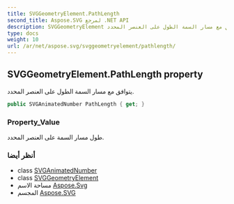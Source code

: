 ```yaml
---
title: SVGGeometryElement.PathLength
second_title: Aspose.SVG لمرجع .NET API
description: SVGGeometryElement ملكية. يتوافق مع مسار السمة الطول على العنصر المحدد.
type: docs
weight: 10
url: /ar/net/aspose.svg/svggeometryelement/pathlength/
---
```

## SVGGeometryElement.PathLength property

يتوافق مع مسار السمة الطول على العنصر المحدد.

```csharp
public SVGAnimatedNumber PathLength { get; }
```

### Property_Value

طول مسار السمة على العنصر المحدد.

### أنظر أيضا

* class [SVGAnimatedNumber](../../../aspose.svg.datatypes/svganimatednumber/)
* class [SVGGeometryElement](../)
* مساحة الاسم [Aspose.Svg](../../svggeometryelement/)
* المجسم [Aspose.SVG](../../../)


